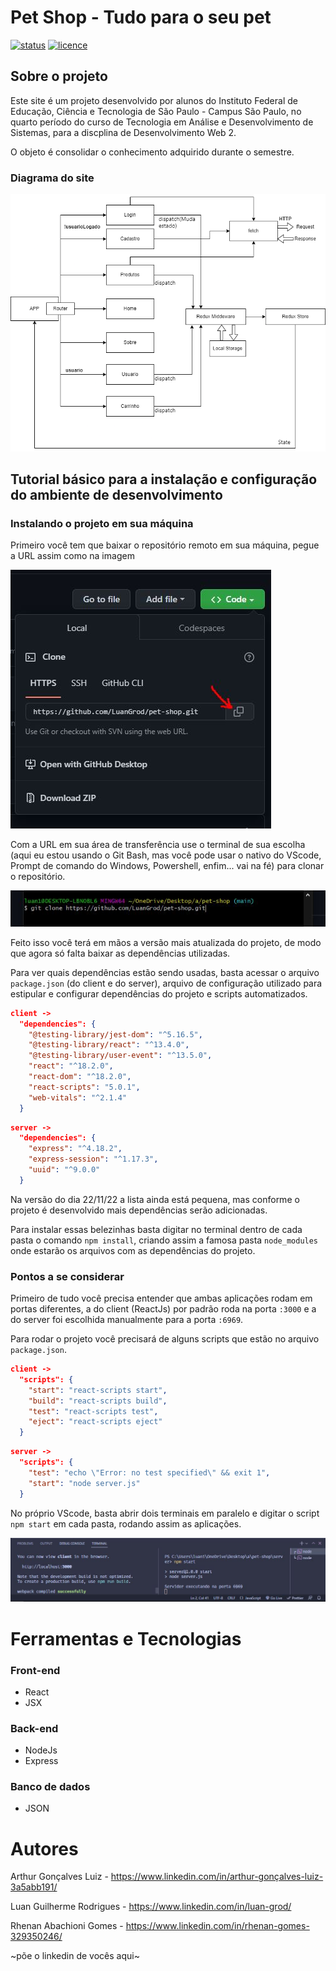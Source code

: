 # Pet Shop - Tudo para o seu pet
[![status](https://img.shields.io/badge/status-completo-green)](https://github.com/LuanGrod/pet-shop)
[![licence](https://img.shields.io/badge/licença-MIT-red)](https://github.com/LuanGrod/pet-shop/blob/main/LICENSE)

## Sobre o projeto

Este site é um projeto desenvolvido por alunos do Instituto Federal de Educação, Ciência e Tecnologia de São Paulo - Campus São Paulo, no quarto período do curso de Tecnologia em Análise e Desenvolvimento de Sistemas, para a discplina de Desenvolvimento Web 2.

O objeto é consolidar o conhecimento adquirido durante o semestre.

### Diagrama do site

![github](https://github.com/LuanGrod/pet-shop/blob/main/assets/diag.png)

## Tutorial básico para a instalação e configuração do ambiente de desenvolvimento

### Instalando o projeto em sua máquina

Primeiro você tem que baixar o repositório remoto em sua máquina, pegue a URL assim como na imagem

![github](https://github.com/LuanGrod/pet-shop/blob/main/assets/ss1.JPG)

Com a URL em sua área de transferência use o terminal de sua escolha (aqui eu estou usando o Git Bash, mas você pode usar o nativo do VScode, Prompt de comando do Windows, Powershell, enfim... vai na fé) para clonar o repositório.

![github](https://github.com/LuanGrod/pet-shop/blob/main/assets/ss2.JPG)

Feito isso você terá em mãos a versão mais atualizada do projeto, de modo que agora só falta baixar as dependências utilizadas.

Para ver quais dependências estão sendo usadas, basta acessar o arquivo `package.json` (do client e do server), arquivo de configuração utilizado para estipular e configurar dependências do  projeto e scripts automatizados.

``` json
client ->
  "dependencies": {
    "@testing-library/jest-dom": "^5.16.5",
    "@testing-library/react": "^13.4.0",
    "@testing-library/user-event": "^13.5.0",
    "react": "^18.2.0",
    "react-dom": "^18.2.0",
    "react-scripts": "5.0.1",
    "web-vitals": "^2.1.4"
  }
```

``` json
server ->
  "dependencies": {
    "express": "^4.18.2",
    "express-session": "^1.17.3",
    "uuid": "^9.0.0"
  }

```

Na versão do dia 22/11/22 a lista ainda está pequena, mas conforme o projeto é desenvolvido mais dependências serão adicionadas.

Para instalar essas belezinhas basta digitar no terminal dentro de cada pasta o comando `npm install`, criando assim a famosa pasta `node_modules` onde estarão os arquivos com as dependências do projeto.

### Pontos a se considerar

Primeiro de tudo você precisa entender que ambas aplicações rodam em portas diferentes, a do client (ReactJs) por padrão roda na porta `:3000` e a do server foi escolhida manualmente para a porta `:6969`.

Para rodar o projeto você precisará de alguns scripts que estão no arquivo `package.json`.

``` json
client ->
  "scripts": {
    "start": "react-scripts start",
    "build": "react-scripts build",
    "test": "react-scripts test",
    "eject": "react-scripts eject"
  }
```

``` json
server ->
  "scripts": {
    "test": "echo \"Error: no test specified\" && exit 1",
    "start": "node server.js"
  }

```

No próprio VScode, basta abrir dois terminais em paralelo e digitar o script `npm start` em cada pasta, rodando assim as aplicações.

![github](https://github.com/LuanGrod/pet-shop/blob/main/assets/ss3.JPG)

# Ferramentas e Tecnologias
### Front-end
- React
- JSX

### Back-end
- NodeJs
- Express

### Banco de dados
- JSON

# Autores
Arthur Gonçalves Luiz - https://www.linkedin.com/in/arthur-gonçalves-luiz-3a5abb191/

Luan Guilherme Rodrigues - https://www.linkedin.com/in/luan-grod/

Rhenan Abachioni Gomes - https://www.linkedin.com/in/rhenan-gomes-329350246/

~põe o linkedin de vocês aqui~
